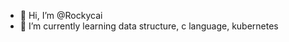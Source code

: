 - 👋 Hi, I’m @Rockycai
- 🌱 I’m currently learning data structure, c language, kubernetes



<!---
Rockycai/Rockycai is a ✨ special ✨ repository because its `README.md` (this file) appears on your GitHub profile.
You can click the Preview link to take a look at your changes.
--->
